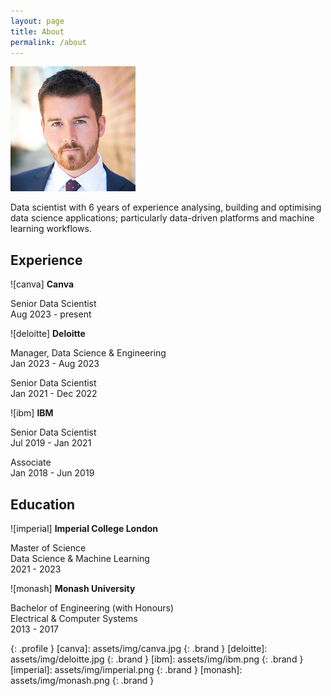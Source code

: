 ```yaml
---
layout: page
title: About
permalink: /about
---
```


![ash]

Data scientist with 6 years of experience analysing, building and optimising data science applications; particularly data-driven platforms and machine learning workflows.

## Experience

![canva] **Canva**

Senior Data Scientist\
Aug 2023 - present

![deloitte] **Deloitte**

Manager, Data Science & Engineering\
Jan 2023 - Aug 2023

Senior Data Scientist\
Jan 2021 - Dec 2022

![ibm] **IBM**

Senior Data Scientist\
Jul 2019 - Jan 2021

Associate\
Jan 2018 - Jun 2019

## Education

![imperial] **Imperial College London**

Master of Science\
Data Science & Machine Learning\
2021 - 2023

![monash] **Monash University**

Bachelor of Engineering (with Honours)\
Electrical & Computer Systems\
2013 - 2017

[ash]: assets/img/ash.png
{: .profile }
[canva]: assets/img/canva.jpg
{: .brand }
[deloitte]: assets/img/deloitte.jpg
{: .brand }
[ibm]: assets/img/ibm.png
{: .brand }
[imperial]: assets/img/imperial.png
{: .brand }
[monash]: assets/img/monash.png
{: .brand }
